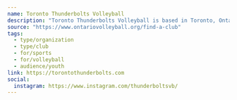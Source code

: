 ```yaml
---
name: Toronto Thunderbolts Volleyball
description: "Toronto Thunderbolts Volleyball​ is based in Toronto, Ontario. Toronto Thunderbolts Volleyball club is a member in good standing with the Ontario Volleyball Association (OVA) for Region 5. Toronto Thunderbolts Volleyball​ is a volunteer-driven organization that aims to provide kids who ..."
source: "https://www.ontariovolleyball.org/find-a-club"
tags:
  - type/organization
  - type/club
  - for/sports
  - for/volleyball
  - audience/youth
link: https://torontothunderbolts.com
social:
  instagram: https://www.instagram.com/thunderboltsvb/
---
```

